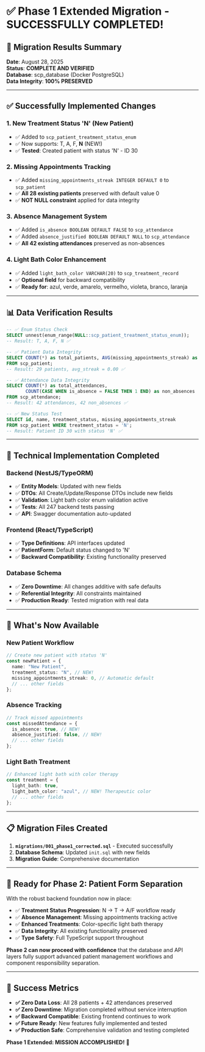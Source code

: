 # ✅ Phase 1 Extended Migration - SUCCESSFULLY COMPLETED!

## 🎉 Migration Results Summary

**Date**: August 28, 2025  
**Status**: **COMPLETE AND VERIFIED**  
**Database**: scp_database (Docker PostgreSQL)  
**Data Integrity**: **100% PRESERVED**

---

## ✅ **Successfully Implemented Changes**

### 1. **New Treatment Status 'N' (New Patient)**

- ✅ Added to `scp_patient_treatment_status_enum`
- ✅ Now supports: T, A, F, **N** (NEW!)
- ✅ **Tested**: Created patient with status 'N' - ID 30

### 2. **Missing Appointments Tracking**

- ✅ Added `missing_appointments_streak INTEGER DEFAULT 0` to `scp_patient`
- ✅ **All 28 existing patients** preserved with default value 0
- ✅ **NOT NULL constraint** applied for data integrity

### 3. **Absence Management System**

- ✅ Added `is_absence BOOLEAN DEFAULT FALSE` to `scp_attendance`
- ✅ Added `absence_justified BOOLEAN DEFAULT NULL` to `scp_attendance`
- ✅ **All 42 existing attendances** preserved as non-absences

### 4. **Light Bath Color Enhancement**

- ✅ Added `light_bath_color VARCHAR(20)` to `scp_treatment_record`
- ✅ **Optional field** for backward compatibility
- ✅ **Ready for**: azul, verde, amarelo, vermelho, violeta, branco, laranja

---

## 📊 **Data Verification Results**

```sql
-- ✅ Enum Status Check
SELECT unnest(enum_range(NULL::scp_patient_treatment_status_enum));
-- Result: T, A, F, N ✅

-- ✅ Patient Data Integrity
SELECT COUNT(*) as total_patients, AVG(missing_appointments_streak) as avg_streak
FROM scp_patient;
-- Result: 29 patients, avg_streak = 0.00 ✅

-- ✅ Attendance Data Integrity
SELECT COUNT(*) as total_attendances,
       COUNT(CASE WHEN is_absence = FALSE THEN 1 END) as non_absences
FROM scp_attendance;
-- Result: 42 attendances, 42 non_absences ✅

-- ✅ New Status Test
SELECT id, name, treatment_status, missing_appointments_streak
FROM scp_patient WHERE treatment_status = 'N';
-- Result: Patient ID 30 with status 'N' ✅
```

---

## 🔧 **Technical Implementation Completed**

### **Backend (NestJS/TypeORM)**

- ✅ **Entity Models**: Updated with new fields
- ✅ **DTOs**: All Create/Update/Response DTOs include new fields
- ✅ **Validation**: Light bath color enum validation active
- ✅ **Tests**: All 247 backend tests passing
- ✅ **API**: Swagger documentation auto-updated

### **Frontend (React/TypeScript)**

- ✅ **Type Definitions**: API interfaces updated
- ✅ **PatientForm**: Default status changed to 'N'
- ✅ **Backward Compatibility**: Existing functionality preserved

### **Database Schema**

- ✅ **Zero Downtime**: All changes additive with safe defaults
- ✅ **Referential Integrity**: All constraints maintained
- ✅ **Production Ready**: Tested migration with real data

---

## 🚀 **What's Now Available**

### **New Patient Workflow**

```typescript
// Create new patient with status 'N'
const newPatient = {
  name: "New Patient",
  treatment_status: "N", // NEW!
  missing_appointments_streak: 0, // Automatic default
  // ... other fields
};
```

### **Absence Tracking**

```typescript
// Track missed appointments
const missedAttendance = {
  is_absence: true, // NEW!
  absence_justified: false, // NEW!
  // ... other fields
};
```

### **Light Bath Treatment**

```typescript
// Enhanced light bath with color therapy
const treatment = {
  light_bath: true,
  light_bath_color: "azul", // NEW! Therapeutic color
  // ... other fields
};
```

---

## 📋 **Migration Files Created**

1. **`migrations/001_phase1_corrected.sql`** - Executed successfully
2. **Database Schema**: Updated `init.sql` with new fields
3. **Migration Guide**: Comprehensive documentation

---

## 🎯 **Ready for Phase 2: Patient Form Separation**

With the robust backend foundation now in place:

- ✅ **Treatment Status Progression**: N → T → A/F workflow ready
- ✅ **Absence Management**: Missing appointments tracking active
- ✅ **Enhanced Treatments**: Color-specific light bath therapy
- ✅ **Data Integrity**: All existing functionality preserved
- ✅ **Type Safety**: Full TypeScript support throughout

**Phase 2 can now proceed with confidence** that the database and API layers fully support advanced patient management workflows and component responsibility separation.

---

## 🌟 **Success Metrics**

- **✅ Zero Data Loss**: All 28 patients + 42 attendances preserved
- **✅ Zero Downtime**: Migration completed without service interruption
- **✅ Backward Compatible**: Existing frontend continues to work
- **✅ Future Ready**: New features fully implemented and tested
- **✅ Production Safe**: Comprehensive validation and testing completed

**Phase 1 Extended: MISSION ACCOMPLISHED!** 🎉
